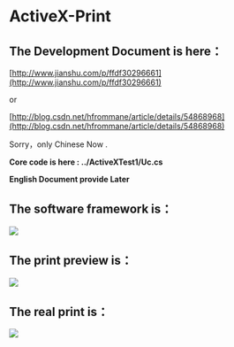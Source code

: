 # ActiveX-Print

## The Development Document is here：

[http://www.jianshu.com/p/ffdf30296661](http://www.jianshu.com/p/ffdf30296661)

or

[http://blog.csdn.net/hfrommane/article/details/54868968](http://blog.csdn.net/hfrommane/article/details/54868968)

Sorry，only Chinese Now .

**Core code is here :  ../ActiveXTest1/Uc.cs**

**English Document provide Later**

## The software framework is：
![](https://raw.githubusercontent.com/hfrommane/ActiveX-Print/master/images/%E6%80%BB%E4%BD%93%E6%A1%86%E6%9E%B6.png)

## The print preview is：
![](https://raw.githubusercontent.com/hfrommane/ActiveX-Print/master/images/%E5%B0%8F%E7%A5%A8.png)

## The real print is：
![](https://raw.githubusercontent.com/hfrommane/ActiveX-Print/master/images/%E5%AE%9E%E7%89%A9%E5%9B%BE.png)